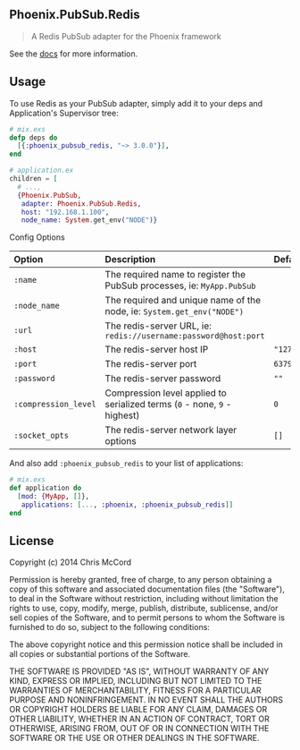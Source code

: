 ## Phoenix.PubSub.Redis

> A Redis PubSub adapter for the Phoenix framework

See the [docs](https://hexdocs.pm/phoenix_pubsub_redis/) for more information.

## Usage

To use Redis as your PubSub adapter, simply add it to your deps and Application's Supervisor tree:

```elixir
# mix.exs
defp deps do
  [{:phoenix_pubsub_redis, "~> 3.0.0"}],
end

# application.ex
children = [
  # ...,
  {Phoenix.PubSub,
   adapter: Phoenix.PubSub.Redis,
   host: "192.168.1.100",
   node_name: System.get_env("NODE")}
```

Config Options

Option                  | Description                                                               | Default        |
:-----------------------| :------------------------------------------------------------------------ | :------------- |
`:name`                 | The required name to register the PubSub processes, ie: `MyApp.PubSub`    |                |
`:node_name`            | The required and unique name of the node, ie: `System.get_env("NODE")`    |                |
`:url`                  | The redis-server URL, ie: `redis://username:password@host:port`           |                |
`:host`                 | The redis-server host IP                                                  | `"127.0.0.1"`  |
`:port`                 | The redis-server port                                                     | `6379`         |
`:password`             | The redis-server password                                                 | `""`           |
`:compression_level`    | Compression level applied to serialized terms (`0` - none, `9` - highest) | `0`            |
`:socket_opts`          | The redis-server network layer options                                    | `[]`           |

And also add `:phoenix_pubsub_redis` to your list of applications:

```elixir
# mix.exs
def application do
  [mod: {MyApp, []},
   applications: [..., :phoenix, :phoenix_pubsub_redis]]
end
```

## License

Copyright (c) 2014 Chris McCord

Permission is hereby granted, free of charge, to any person obtaining
a copy of this software and associated documentation files (the
"Software"), to deal in the Software without restriction, including
without limitation the rights to use, copy, modify, merge, publish,
distribute, sublicense, and/or sell copies of the Software, and to
permit persons to whom the Software is furnished to do so, subject to
the following conditions:

The above copyright notice and this permission notice shall be
included in all copies or substantial portions of the Software.

THE SOFTWARE IS PROVIDED "AS IS", WITHOUT WARRANTY OF ANY KIND,
EXPRESS OR IMPLIED, INCLUDING BUT NOT LIMITED TO THE WARRANTIES OF
MERCHANTABILITY, FITNESS FOR A PARTICULAR PURPOSE AND
NONINFRINGEMENT. IN NO EVENT SHALL THE AUTHORS OR COPYRIGHT HOLDERS BE
LIABLE FOR ANY CLAIM, DAMAGES OR OTHER LIABILITY, WHETHER IN AN ACTION
OF CONTRACT, TORT OR OTHERWISE, ARISING FROM, OUT OF OR IN CONNECTION
WITH THE SOFTWARE OR THE USE OR OTHER DEALINGS IN THE SOFTWARE.
